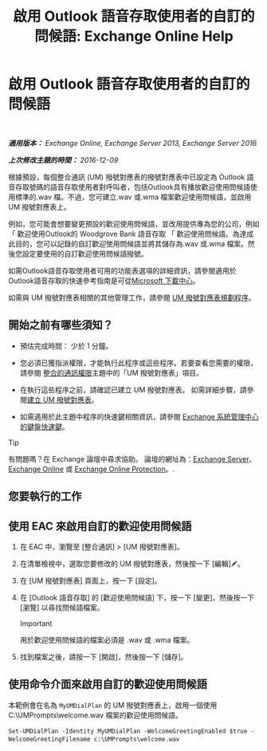﻿---
title: '啟用 Outlook 語音存取使用者的自訂的問候語: Exchange Online Help'
TOCTitle: 啟用 Outlook 語音存取使用者的自訂的問候語
ms:assetid: abd418ec-2c65-4720-859d-c11a2698dc06
ms:mtpsurl: https://technet.microsoft.com/zh-tw/library/Bb124125(v=EXCHG.150)
ms:contentKeyID: 50554048
ms.date: 05/23/2018
mtps_version: v=EXCHG.150
ms.translationtype: MT
---

# 啟用 Outlook 語音存取使用者的自訂的問候語

 

_**適用版本：** Exchange Online, Exchange Server 2013, Exchange Server 2016_

_**上次修改主題的時間：** 2016-12-09_

根據預設，每個整合通訊 (UM) 撥號對應表的撥號對應表中已設定為 Outlook 語音存取號碼的語音存取使用者對呼叫者，包括Outlook具有播放歡迎使用問候語使用標準的.wav 檔。不過，您可建立.wav 或.wma 檔案歡迎使用問候語，並啟用 UM 撥號對應表上。

例如，您可能會想要變更預設的歡迎使用問候語，並改用提供專為您的公司，例如 「 歡迎使用Outlook的 Woodgrove Bank 語音存取 「 歡迎使用問候語。為達成此目的，您可以記錄的自訂歡迎使用問候語並將其儲存為.wav 或.wma 檔案。然後您設定要使用的自訂歡迎使用問候語撥號。

如需Outlook語音存取使用者可用的功能表選項的詳細資訊，請參閱適用於Outlook語音存取的快速參考指南是可從[Microsoft 下載中心](https://go.microsoft.com/fwlink/p/?linkid=272767)。

如需與 UM 撥號對應表相關的其他管理工作，請參閱 [UM 撥號對應表規劃程序](um-dial-plan-procedures-exchange-2013-help.md)。

## 開始之前有哪些須知？

  - 預估完成時間： 少於 1 分鐘。

  - 您必須已獲指派權限，才能執行此程序或這些程序。若要查看您需要的權限，請參閱 [整合的通訊權限](unified-messaging-permissions-exchange-2013-help.md)主題中的「UM 撥號對應表」項目。

  - 在執行這些程序之前，請確認已建立 UM 撥號對應表。 如需詳細步驟，請參閱[建立 UM 撥號對應表](create-a-um-dial-plan-exchange-2013-help.md)。

  - 如需適用於此主題中程序的快速鍵相關資訊，請參閱 [Exchange 系統管理中心的鍵盤快速鍵](keyboard-shortcuts-in-the-exchange-admin-center-exchange-online-protection-help.md)。


> [!TIP]  
> 有問題嗎？在 Exchange 論壇中尋求協助。 論壇的網址為：<a href="https://go.microsoft.com/fwlink/p/?linkid=60612">Exchange Server</a>、 <a href="https://go.microsoft.com/fwlink/p/?linkid=267542">Exchange Online</a> 或 <a href="https://go.microsoft.com/fwlink/p/?linkid=285351">Exchange Online Protection</a>。.




## 您要執行的工作

## 使用 EAC 來啟用自訂的歡迎使用問候語

1.  在 EAC 中，瀏覽至 \[整合通訊\] \> \[UM 撥號對應表\]。

2.  在清單檢視中，選取您要修改的 UM 撥號對應表，然後按一下 \[編輯\]![編輯圖示](images/JJ218640.6f53ccb2-1f13-4c02-bea0-30690e6ea71d(EXCHG.150).gif "編輯圖示")。

3.  在 \[UM 撥號對應表\] 頁面上，按一下 \[設定\]。

4.  在 \[Outlook 語音存取\] 的 \[歡迎使用問候語\] 下，按一下 \[變更\]，然後按一下 \[瀏覽\] 以尋找問候語檔案。
    
    > [!IMPORTANT]  
    > 用於歡迎使用問候語的檔案必須是 .wav 或 .wma 檔案。


5.  找到檔案之後，請按一下 \[開啟\]，然後按一下 \[儲存\]。

## 使用命令介面來啟用自訂的歡迎使用問候語

本範例會在名為 `MyUMDialPlan` 的 UM 撥號對應表上，啟用一個使用 C:\\UMPrompts\\welcome.wav 檔案的歡迎使用問候語。

    Set-UMDialPlan -Identity MyUMDialPlan -WelcomeGreetingEnabled $true -WelcomeGreetingFilename c:\UMPrompts\welcome.wav

